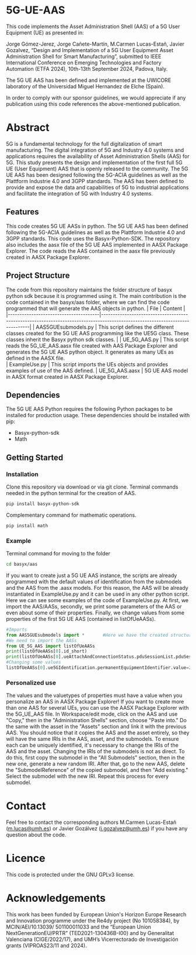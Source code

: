 # 5G-UE-AAS
This code implements the Asset Administration Shell (AAS) of a 5G User Equipment (UE) as presented in:

Jorge Gómez-Jerez, Jorge Cañete-Martín, M.Carmen Lucas-Estañ, Javier Gozalvez, “Design and Implementation of a 5G User Equipment Asset Administration Shell for Smart Manufacturing”, submitted to IEEE International Conference on Emerging Technologies and Factory Automation (ETFA 2024), 10th-13th September 2024, Padova, Italy.

The 5G UE AAS has been defined and implemented at the UWICORE laboratory of the Universidad Miguel Hernandez de Elche (Spain). 

In order to comply with our sponsor guidelines, we would appreciate if any publication using this code references the above-mentioned publication.

# Abstract
5G is a fundamental technology for the full digitalization of smart manufacturing. The digital integration of 5G and Industry 4.0 systems and applications requires the availability of Asset Administration Shells (AAS) for 5G. This study presents the design and implementation of the first full 5G UE (User Equipment) AAS that is openly released to the community. The 5G UE AAS has been designed following the 5G-ACIA guidelines as well as the Plattform Industrie 4.0 and 3GPP standards. The AAS has been defined to provide and expose the data and capabilities of 5G to industrial applications and facilitate the integration of 5G with Industry 4.0 systems.

## Features
This code creates 5G UE AASs in python. The 5G UE AAS has been defined following the 5G-ACIA guidelines as well as the Plattform Industrie 4.0 and 3GPP standards. 
This code uses the Basyx-Python-SDK. The repository also includes the aasx file of the 5G UE AAS implemented in AASX Package Explorer. The code reads the AAS contained in the aasx file previously created in AASX Package Explorer. 

## Project Structure
The code from this repository maintains the folder structure of basyx python sdk because it is programmed using it. The main contribution is the code contained in the basyx/aas folder, where we can find the code programmed that will generate the AAS objects in python.
| File                         | Content                                                                                                                     |
|---------------------------------------|-----------------------------------------------------------------------------------------------------------------------------|
| AAS5GUEsubmodels.py                     | This script defines the different classes created for the 5G UE AAS programming like the UE5G class. These classes inherit the Basyx python sdk classes.              |
| UE_5G_AAS.py   | This script reads the 5G_UE_AAS.aasx file created with AAS Package Explorer and generates the 5G UE AAS python object. It generates as many UEs as defined in the AASX file.                                         
| ExampleUse.py   | This script imports the UEs objects and provides examples of use of the AAS defined.
| UE_5G_AAS.aasx  | 5G UE AAS model in AASX format created in AASX Package Explorer. 


## Dependencies
The 5G UE AAS Python requires the following Python packages to be installed for production usage. These dependencies should be installed with pip:
*	Basyx-python-sdk
*	Math

## Getting Started
### Installation
Clone this repository via download or via git clone.
Terminal commands needed in the python terminal for the creation of AAS.
```bash
pip install basyx-python-sdk
``` 
Complementary command for mathematic operations.
```bash
pip install math
``` 
### Example
Terminal command for moving to the folder
```bash
cd basyx/aas
``` 
If you want to create just a 5G UE AAS instance, the scripts are already programmed with the default values of identification from the submodels and the AAS from the .aasx models. For this reason, the AAS will be already instantiated in ExampleUse.py and it can be used in any other python script. 
Here we can see some examples of the code of ExampleUse.py. At first, we import the AAS/AASs, secondly, we print some parameters of the AAS or even about some of their properties. Finally, we change values from some properties of the first 5G UE AAS (contained in listOfUeAASs).

```python
#Imports
from AAS5GUEsubmodels import *       #Here we have the created structure for the AAS
#We need to import the AASs
from UE_5G_AAS import listOfUeAASs
print(listOfUeAASs[0].id_short)
print(listOfUeAASs[0].ueAttachAndConnectionStatus.pduSessionList.pduSessions[0].qosFlowList.qosFlows[0])
#Changing some values
listOfUeAASs[0].ue5GIdentification.permanentEquipmentIdentifier.value=2976
```

### Personalized use
The values and the valuetypes of properties must have a value when you personalize an AAS in AASX Package Explorer!
If you want to create more than one AAS for several UEs, you can use the AASX Package Explorer with the 5G_UE_AAS file. In Workspace/edit mode, click on the AAS and use "Copy," then in the "Administration Shells" section, choose "Paste into." Do the same with the asset in the "Assets" section and link it with the previous AAS. You should notice that it copies the AAS and the asset entirely, so they will have the same IRIs in the AAS, asset, and the submodels. To ensure each can be uniquely identified, it's necessary to change the IRIs of the AAS and the asset. Changing the IRIs of the submodels is not as direct. To do this, first copy the submodel in the "All Submodels" section, then in the new one, generate a new random IRI. After that, go to the new AAS, delete the "SubmodelReference" of the copied submodel, and then "Add existing." Select the submodel with the new IRI. Repeat this process for every submodel.

# Contact 
Feel free to contact the corresponding authors M.Carmen Lucas-Estañ (m.lucas@umh.es) or Javier Gozálvez (j.gozalvez@umh.es) if you have any question about the code.
# Licence 
This code is protected under the GNU GPLv3 license.
# Acknowledgements
This work has been funded by European Union's Horizon Europe Research and Innovation programme under the Re4dy project (No 101058384), by MCIN/AEI/10.13039/ 501100011033 and the “European Union NextGenerationEU/PRTR” (TED2021-130436B-I00) and by Generalitat Valenciana (CIGE/2022/17), and UMH’s Vicerrectorado de Investigación grants (VIPROAS23/11 and 2024).
